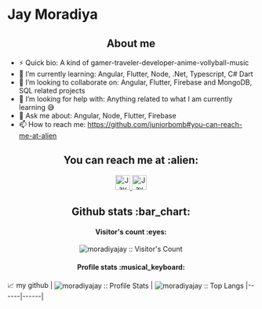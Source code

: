 # Jay Moradiya
 <h2 align="center">About me</h2>
 
- ⚡ Quick bio:                    A kind of gamer-traveler-developer-anime-vollyball-music </br>
- 🌱 I’m currently learning:        Angular, Flutter, Node, .Net, Typescript, C# Dart</br>
- 👯 I’m looking to collaborate on: Angular, Flutter, Firebase and MongoDB, SQL related projects </br>
- 🤔 I’m looking for help with:     Anything related to what I am currently learning 😅 </br>
- 💬 Ask me about:                 Angular, Node, Flutter, Firebase </br>
- 📫 How to reach me:              https://github.com/juniorbomb#you-can-reach-me-at-alien </br>
 

<h2 align="center">You can reach me at :alien:</h2>

<p align="center">

  

  <a href="https://stackoverflow.com/users/15096319/juniorbomb?tab=profile">
    <img src="https://www.vectorlogo.zone/logos/stackoverflow/stackoverflow-icon.svg" alt="Jay Moradiya's Stack Overflow Profile" height="30" width="30">
  </a>
  <a href="https://www.linkedin.com/in/jay-moradiya">
    <img src="https://www.vectorlogo.zone/logos/linkedin/linkedin-icon.svg" alt="Jay Moradiya's Linkedin Profile" height="30" width="30">
  </a>
	
</p>


<h2 align="center">Github stats :bar_chart:</h2>


<h4 align="center">Visitor's count :eyes:</h4>

 <p align="center"><img src="https://profile-counter.glitch.me/{juniorbomb}/count.svg" alt="moradiyajay :: Visitor's Count" /></p> 

<h4 align="center">Profile stats :musical_keyboard:</h4>

📈 my github 
| <img align="center" src="https://github-readme-stats.vercel.app/api?username=moradiyajay&show_icons=true&count_private=true&theme=tokyonight&hide_border=true" alt="moradiyajay :: Profile Stats" /> | <img align="center" src="https://github-readme-stats.vercel.app/api/top-langs/?username=moradiyajay&langs_count=10&theme=tokyonight&layout=compact&hide_border=true" alt="moradiyajay :: Top Langs" /> 
|------|------|

